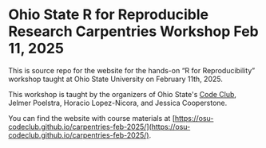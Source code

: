 # Ohio State R for Reproducible Research Carpentries Workshop Feb 11, 2025
This is source repo for the website for the hands-on “R for Reproducibility” workshop taught at Ohio State University on February 11th, 2025.

This workshop is taught by the organizers of Ohio State's [Code Club](https://osu-codeclub.github.io/), Jelmer Poelstra, Horacio Lopez-Nicora, and Jessica Cooperstone.

You can find the website with course materials at [https://osu-codeclub.github.io/carpentries-feb-2025/](https://osu-codeclub.github.io/carpentries-feb-2025/). 